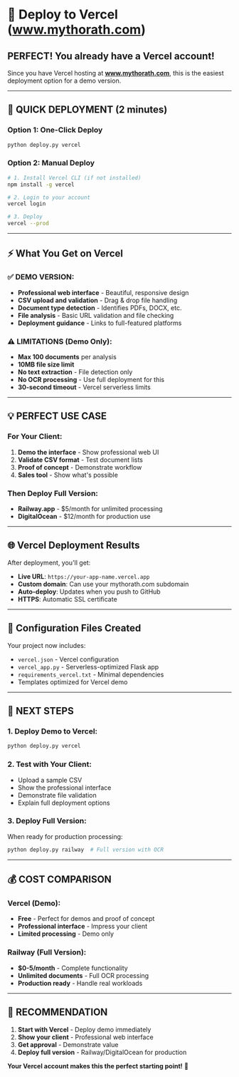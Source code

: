 # 🚀 Deploy to Vercel (www.mythorath.com)

## **PERFECT! You already have a Vercel account!**

Since you have Vercel hosting at **www.mythorath.com**, this is the easiest deployment option for a demo version.

---

## **🎯 QUICK DEPLOYMENT (2 minutes)**

### **Option 1: One-Click Deploy**
```bash
python deploy.py vercel
```

### **Option 2: Manual Deploy**
```bash
# 1. Install Vercel CLI (if not installed)
npm install -g vercel

# 2. Login to your account
vercel login

# 3. Deploy
vercel --prod
```

---

## **⚡ What You Get on Vercel**

### **✅ DEMO VERSION:**
- **Professional web interface** - Beautiful, responsive design
- **CSV upload and validation** - Drag & drop file handling
- **Document type detection** - Identifies PDFs, DOCX, etc.
- **File analysis** - Basic URL validation and file checking
- **Deployment guidance** - Links to full-featured platforms

### **⚠️ LIMITATIONS (Demo Only):**
- **Max 100 documents** per analysis
- **10MB file size limit** 
- **No text extraction** - File detection only
- **No OCR processing** - Use full deployment for this
- **30-second timeout** - Vercel serverless limits

---

## **💡 PERFECT USE CASE**

### **For Your Client:**
1. **Demo the interface** - Show professional web UI
2. **Validate CSV format** - Test document lists
3. **Proof of concept** - Demonstrate workflow
4. **Sales tool** - Show what's possible

### **Then Deploy Full Version:**
- **Railway.app** - $5/month for unlimited processing
- **DigitalOcean** - $12/month for production use

---

## **🌐 Vercel Deployment Results**

After deployment, you'll get:
- **Live URL**: `https://your-app-name.vercel.app`
- **Custom domain**: Can use your mythorath.com subdomain
- **Auto-deploy**: Updates when you push to GitHub
- **HTTPS**: Automatic SSL certificate

---

## **🔧 Configuration Files Created**

Your project now includes:
- `vercel.json` - Vercel configuration
- `vercel_app.py` - Serverless-optimized Flask app
- `requirements_vercel.txt` - Minimal dependencies
- Templates optimized for Vercel demo

---

## **🚀 NEXT STEPS**

### **1. Deploy Demo to Vercel:**
```bash
python deploy.py vercel
```

### **2. Test with Your Client:**
- Upload a sample CSV
- Show the professional interface
- Demonstrate file validation
- Explain full deployment options

### **3. Deploy Full Version:**
When ready for production processing:
```bash
python deploy.py railway  # Full version with OCR
```

---

## **💰 COST COMPARISON**

### **Vercel (Demo):**
- **Free** - Perfect for demos and proof of concept
- **Professional interface** - Impress your client
- **Limited processing** - Demo only

### **Railway (Full Version):**
- **$0-5/month** - Complete functionality
- **Unlimited documents** - Full OCR processing
- **Production ready** - Handle real workloads

---

## **🎉 RECOMMENDATION**

1. **Start with Vercel** - Deploy demo immediately
2. **Show your client** - Professional web interface
3. **Get approval** - Demonstrate value
4. **Deploy full version** - Railway/DigitalOcean for production

**Your Vercel account makes this the perfect starting point!** 🚀
